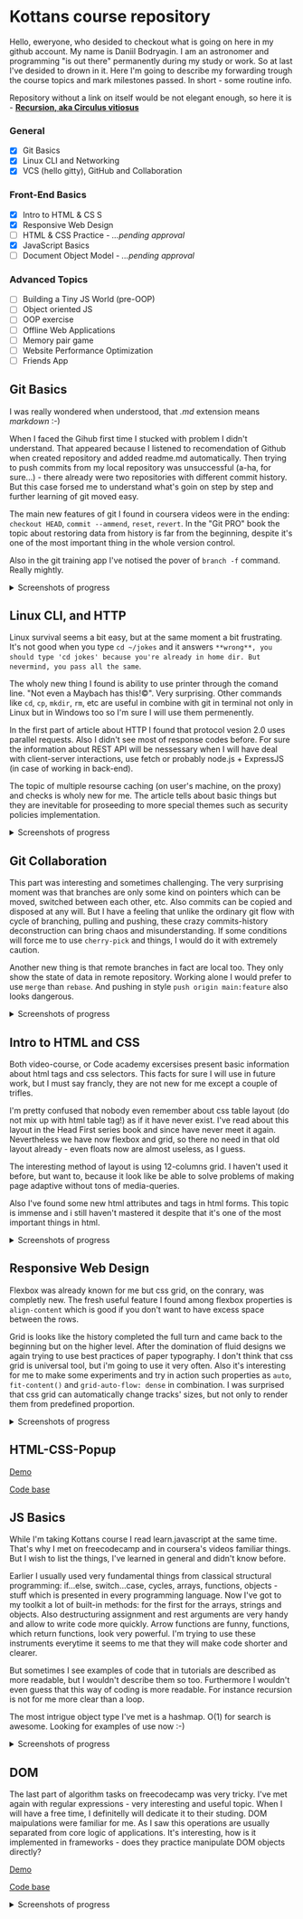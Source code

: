 # Kottans course repository

Hello, eweryone, who desided to checkout what is going on here in my github account. My name is Daniil Bodryagin. I am an astronomer and programming "is out there" permanently during my study or work. So at last I've desided to drown in it. Here I'm going to describe my forwarding trough the course topics and mark milestones passed. In short - some routine info.

Repository without a link on itself would be not elegant enough, so here it is - [**Recursion, aka Circulus vitiosus**](https://github.com/daniil-bodryagin/kottans-frontend)

### General

- [x] Git Basics
- [x] Linux CLI and Networking
- [x] VCS (hello gitty), GitHub and Collaboration

### Front-End Basics

- [x] Intro to HTML & CS S
- [x] Responsive Web Design
- [ ] HTML & CSS Practice - *...pending approval*
- [x] JavaScript Basics
- [ ] Document Object Model - *...pending approval*

### Advanced Topics

- [ ] Building a Tiny JS World (pre-OOP)
- [ ] Object oriented JS
- [ ] OOP exercise
- [ ] Offline Web Applications
- [ ] Memory pair game
- [ ] Website Performance Optimization
- [ ] Friends App

## Git Basics

I was really wondered when understood, that *.md* extension means *markdown* :-)

When I faced the Gihub first time I stucked with problem I didn't understand. That appeared because I listened to recomendation of Github when created repository and added readme.md automatically. Then trying to push commits from my local repository was unsuccessful (a-ha, for sure...) - there already were two repositories with different commit history.
But this case forsed me to understand what's goin on step by step and further learning of git moved easy.

The main new features of git I found in coursera videos were in the ending: `checkout HEAD`, `commit --ammend`, `reset`, `revert`. In the "Git PRO" book the topic about restoring data from history is far from the beginning, despite it's one of the most important thing in the whole version control.

Also in the git training app I've notised the pover of `branch -f` command. Really mightly.

<details>
<summary>Screenshots of progress</summary>

![Coursera's Introduction to Git and GitHub - First week](https://github.com/daniil-bodryagin/kottans-frontend/blob/main/task_git/coursera_git_first_week.jpg)

![Coursera's Introduction to Git and GitHub - Second week](https://github.com/daniil-bodryagin/kottans-frontend/blob/main/task_git/coursera_git_second_week.jpg)

![Learn git branching app - Main tasks](https://github.com/daniil-bodryagin/kottans-frontend/blob/main/task_git/git_branching_app_main_first_part.jpg)

![Learn git branching app - Remote tasks](https://github.com/daniil-bodryagin/kottans-frontend/blob/main/task_git/git_branching_app_remote_first_part.jpg)

</details>

## Linux CLI, and HTTP

Linux survival seems a bit easy, but at the same moment a bit frustrating. It's not good when you type `cd ~/jokes` and it answers `**wrong**, you should type 'cd jokes' because you're already in home dir. But nevermind, you pass all the same`.

The wholy new thing I found is ability to use printer through the comand line. "Not even a Maybach has this!©". Very surprising. Other commands like `cd`, `cp`, `mkdir`, `rm`, etc are useful in combine with git in terminal not only in Linux but in Windows too so I'm sure I will use them permenently.

In the first part of article about HTTP I found that protocol vesion 2.0 uses parallel requests. Also I didn't see most of response codes before. For sure the information about REST API will be nessessary when I will have deal with client-server interactions, use fetch or probably node.js + ExpressJS (in case of working in back-end).

The topic of multiple resourse caching (on user's machine, on the proxy) and checks is wholy new for me. The article tells about basic things but they are inevitable for proseeding to more special themes such as security policies implementation.

<details>
<summary>Screenshots of progress</summary>

![Linux Survival - First module](https://github.com/daniil-bodryagin/kottans-frontend/blob/main/task_linux_cli/linux_survival_module_1.jpg)

![Linux Survival - Second module](https://github.com/daniil-bodryagin/kottans-frontend/blob/main/task_linux_cli/linux_survival_module_2.jpg)

![Linux Survival - Third module](https://github.com/daniil-bodryagin/kottans-frontend/blob/main/task_linux_cli/linux_survival_module_3.jpg)

![Linux Survival - Fourth module](https://github.com/daniil-bodryagin/kottans-frontend/blob/main/task_linux_cli/linux_survival_module_4.jpg)

</details>

## Git Collaboration

This part was interesting and sometimes challenging. The very surprising moment was that branches are only some kind on pointers which can be moved, switched between each other, etc. Also commits can be copied and disposed at any will. But I have a feeling that unlike the ordinary git flow with cycle of branching, pulling and pushing, these crazy commits-history deconstruction can bring chaos and misunderstanding. If some conditions will force me to use `cherry-pick` and things, I would do it with extremely caution.

Another new thing is that remote branches in fact are local too. They only show the state of data in remote repository. Working alone I would prefer to use `merge` than `rebase`. And pushing in style `push origin main:feature` also looks dangerous.

<details>
<summary>Screenshots of progress</summary>

![Coursera's Introduction to Git and GitHub - Third week](https://github.com/daniil-bodryagin/kottans-frontend/blob/main/task_git_collaboration/coursera_git_third_week.jpg)

![Coursera's Introduction to Git and GitHub - Fourth week](https://github.com/daniil-bodryagin/kottans-frontend/blob/main/task_git_collaboration/coursera_git_fourth_week.jpg)

![Learn git branching app - Main tasks](https://github.com/daniil-bodryagin/kottans-frontend/blob/main/task_git_collaboration/git_branching_app_main_second_part.jpg)

![Learn git branching app - Remote tasks](https://github.com/daniil-bodryagin/kottans-frontend/blob/main/task_git_collaboration/git_branching_app_remote_second_part.jpg)

</details>

## Intro to HTML and CSS

Both video-course, or Code academy excersises present basic information about html tags and css selectors. This facts for sure I will use in future work, but I must say francly, they are not new for me except a couple of trifles. 

I'm pretty confused that nobody even remember about css table layout (do not mix up with html table tag!) as if it have never exist. I've read about this layout in the Head First series book and since have never meet it again. Nevertheless we have now flexbox and grid, so there no need in that old layout already - even floats now are almost useless, as I guess.

The interesting method of layout is using 12-columns grid. I haven't used it before, but want to, because it look like be able to solve problems of making page adaptive without tons of media-queries.

Also I've found some new html attributes and tags in html forms. This topic is immense and i still haven't mastered it despite that it's one of the most important things in html.

<details>
<summary>Screenshots of progress</summary>

![Coursera's HTML, CSS, and Javascript for Web Developers - First week](https://github.com/daniil-bodryagin/kottans-frontend/blob/main/task_html_css_intro/coursera_html_scc_js_first_week.jpg)

![Coursera's HTML, CSS, and Javascript for Web Developers - Second week](https://github.com/daniil-bodryagin/kottans-frontend/blob/main/task_html_css_intro/coursera_html_scc_js_second_week.jpg)

![Code Academy - Learn HTML & Learn CSS](https://github.com/daniil-bodryagin/kottans-frontend/blob/main/task_html_css_intro/codeacademy_html_and_scc.jpg)

</details>

## Responsive Web Design

Flexbox was already known for me but css grid, on the conrary, was completly new. The fresh useful feature I found among flexbox properties is `align-content` which is good if you don't want to have excess space between the rows.

Grid is looks like the history completed the full turn and came back to the beginning but on the higher level. After the domination of fluid designs we again trying to use best practices of paper typography. I don't think that css grid is universal tool, but i'm going to use it very often. Also it's interesting for me to make some experiments and try in action such properties as `auto`, `fit-content()` and `grid-auto-flow: dense` in combination. I was surprised that css grid can automatically change tracks' sizes, but not only to render them from predefined proportion.

<details>
<summary>Screenshots of progress</summary>

![Flexbox Froggy](https://github.com/daniil-bodryagin/kottans-frontend/blob/main/task_responsive_web_design/flexbox_froggy.jpg)

![Grid Garden](https://github.com/daniil-bodryagin/kottans-frontend/blob/main/task_responsive_web_design/grid_garden.jpg)

</details>

## HTML-CSS-Popup

[Demo](https://daniil-bodryagin.github.io/html-css-popup/)

[Code base](https://github.com/daniil-bodryagin/html-css-popup)

## JS Basics

While I'm taking Kottans course I read learn.javascript at the same time. That's why I met on freecodecamp and in coursera's videos familiar things. But I wish to list the things, I've learned in general and didn't know before.

Earlier I usually used very fundamental things from classical structural programming: if...else, switch...case, cycles, arrays, functions, objects - stuff which is presented in every programming language. Now I've got to my toolkit a lot of built-in methods: for the first for the arrays, strings and objects. Also destructuring assignment and rest arguments are very handy and allow to write code more quickly. Arrow functions are funny, functions, which return functions, look very powerful. I'm trying to use these instruments everytime it seems to me that they will make code shorter and clearer.

But sometimes I see examples of code that in tutorials are described as more readable, but I wouldn't describe them so too. Furthermore I wouldn't even guess that this way of coding is more readable. For instance recursion is not for me more clear than a loop.

The most intrigue object type I've met is a hashmap. O(1) for search is awesome. Looking for examples of use now :-)

<details>
<summary>Screenshots of progress</summary>

![Coursera's HTML, CSS, and Javascript for Web Developers - Fourth week](https://github.com/daniil-bodryagin/kottans-frontend/blob/main/task_js_basics/coursera_html_scc_js_fourth_week.jpg)

![Freecodecamp - JS Basics, ES6](https://github.com/daniil-bodryagin/kottans-frontend/blob/main/task_js_basics/freecodecamp_js_basics_es6_first_part.jpg)

![Freecodecamp - Basic Data Structures, Basic Algorithm Scripting](https://github.com/daniil-bodryagin/kottans-frontend/blob/main/task_js_basics/freecodecamp_basic_data_structures_basic_algorithm_scripting.jpg)

![Freecodecamp - Functional Programming, Intermediate Algorithm Scripting](https://github.com/daniil-bodryagin/kottans-frontend/blob/main/task_js_basics/freecodecamp_functional_programming_intermediate_algorithm_scripting_first_part.jpg)

</details>

## DOM

The last part of algorithm tasks on freecodecamp was very tricky. I've met again with regular expressions - very interesting and useful topic. When I will have a free time, I definitelly will dedicate it to their studing. 
DOM maipulations were familiar for me. As I saw this operations are usually separated from core logic of applications. It's interesting, how is it implemented in frameworks - does they practice manipulate DOM objects directly?

[Demo](https://daniil-bodryagin.github.io/js-dom/)

[Code base](https://github.com/daniil-bodryagin/js-dom)

<details>
<summary>Screenshots of progress</summary>

![Coursera's HTML, CSS, and Javascript for Web Developers - Fifth week](https://github.com/daniil-bodryagin/kottans-frontend/blob/main/task_js_dom/coursera_html_scc_js_fifth_week_first_part.jpg)

![Freecodecamp - Intermediate Algorithm Scripting](https://github.com/daniil-bodryagin/kottans-frontend/blob/main/task_js_dom/freecodecamp_intermediate_algorithm_scripting_second_part.jpg)

</details>
